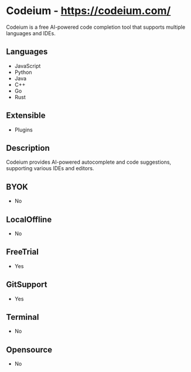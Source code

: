 # Codeium - https://codeium.com/
Codeium is a free AI-powered code completion tool that supports multiple languages and IDEs.
## Languages
- JavaScript
- Python
- Java
- C++
- Go
- Rust
## Extensible
- Plugins
## Description
Codeium provides AI-powered autocomplete and code suggestions, supporting various IDEs and editors.
## BYOK
- No
## LocalOffline
- No
## FreeTrial
- Yes
## GitSupport
- Yes
## Terminal
- No
## Opensource
- No